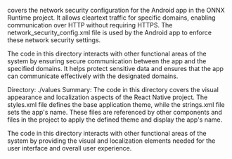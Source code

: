 covers the network security configuration for the Android app in the ONNX Runtime project. It allows cleartext traffic for specific domains, enabling communication over HTTP without requiring HTTPS. The network_security_config.xml file is used by the Android app to enforce these network security settings.

The code in this directory interacts with other functional areas of the system by ensuring secure communication between the app and the specified domains. It helps protect sensitive data and ensures that the app can communicate effectively with the designated domains.

Directory: ./values
Summary:
The code in this directory covers the visual appearance and localization aspects of the React Native project. The styles.xml file defines the base application theme, while the strings.xml file sets the app's name. These files are referenced by other components and files in the project to apply the defined theme and display the app's name.

The code in this directory interacts with other functional areas of the system by providing the visual and localization elements needed for the user interface and overall user experience.